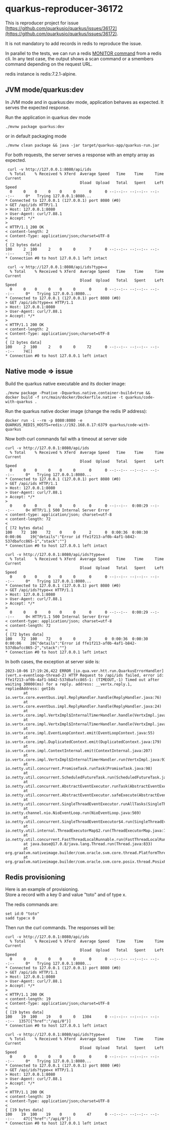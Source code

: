 # quarkus-reproducer-36172

This is reproducer project for issue [https://github.com/quarkusio/quarkus/issues/36172](https://github.com/quarkusio/quarkus/issues/36172).

It is not mandatory to add records in redis to reproduce the issue.

In parallel to the tests, we can run a redis [MONITOR command](https://redis.io/commands/monitor/) from a redis cli. 
In any test case, the output shows a scan command or a smembers command depending on the request URL.


redis instance is redis:7.2.1-alpine.


## JVM mode/quarkus:dev

In JVM mode and in quarkus:dev mode, application behaves as expected. It serves the expected response.

Run the application in quarkus dev mode

```shell script
./mvnw package quarkus:dev
```

or in default packaging mode

```shell script
./mvnw clean package && java -jar target/quarkus-app/quarkus-run.jar
```


For both requests, the server serves a response with an empty array as expected.

```shell script
 curl -v http://127.0.0.1:8080/api/ids
  % Total    % Received % Xferd  Average Speed   Time    Time     Time  Current
                                 Dload  Upload   Total   Spent    Left  Speed
  0     0    0     0    0     0      0      0 --:--:-- --:--:-- --:--:--     0*   Trying 127.0.0.1:8080...
* Connected to 127.0.0.1 (127.0.0.1) port 8080 (#0)
> GET /api/ids HTTP/1.1
> Host: 127.0.0.1:8080
> User-Agent: curl/7.88.1
> Accept: */*
>
< HTTP/1.1 200 OK
< content-length: 2
< Content-Type: application/json;charset=UTF-8
<
{ [2 bytes data]
100     2  100     2    0     0      7      0 --:--:-- --:--:-- --:--:--     7[]
* Connection #0 to host 127.0.0.1 left intact

```

```shell script
 curl -v http://127.0.0.1:8080/api/ids?type=x
  % Total    % Received % Xferd  Average Speed   Time    Time     Time  Current
                                 Dload  Upload   Total   Spent    Left  Speed
  0     0    0     0    0     0      0      0 --:--:-- --:--:-- --:--:--     0*   Trying 127.0.0.1:8080...
* Connected to 127.0.0.1 (127.0.0.1) port 8080 (#0)
> GET /api/ids?type=x HTTP/1.1
> Host: 127.0.0.1:8080
> User-Agent: curl/7.88.1
> Accept: */*
>
< HTTP/1.1 200 OK
< content-length: 2
< Content-Type: application/json;charset=UTF-8
<
{ [2 bytes data]
100     2  100     2    0     0     72      0 --:--:-- --:--:-- --:--:--    74[]
* Connection #0 to host 127.0.0.1 left intact

```



## Native mode => issue

Build the quarkus native executable and its docker image:

```shell script
./mvnw package -Pnative -Dquarkus.native.container-build=true && docker build -f src/main/docker/Dockerfile.native -t quarkus/code-with-quarkus .
```

Run the quarkus native docker image (change the redis IP address):

```shell script
docker run -i --rm -p 8080:8080 -e QUARKUS_REDIS_HOSTS=redis://192.168.0.17:6379 quarkus/code-with-quarkus
```


Now both curl commands fail with a timeout at server side

```shell script
curl -v http://127.0.0.1:8080/api/ids
  % Total    % Received % Xferd  Average Speed   Time    Time     Time  Current
                                 Dload  Upload   Total   Spent    Left  Speed
  0     0    0     0    0     0      0      0 --:--:-- --:--:-- --:--:--     0*   Trying 127.0.0.1:8080...
* Connected to 127.0.0.1 (127.0.0.1) port 8080 (#0)
> GET /api/ids HTTP/1.1
> Host: 127.0.0.1:8080
> User-Agent: curl/7.88.1
> Accept: */*
>
  0     0    0     0    0     0      0      0 --:--:--  0:00:29 --:--:--     0< HTTP/1.1 500 Internal Server Error
< content-type: application/json; charset=utf-8
< content-length: 72
<
{ [72 bytes data]
100    72  100    72    0     0      2      0  0:00:36  0:00:30  0:00:06    19{"details":"Error id ffe1f213-af0b-4af1-b842-537dbafcc865-1","stack":""}
* Connection #0 to host 127.0.0.1 left intact

```

```
curl -v http://127.0.0.1:8080/api/ids?type=x
  % Total    % Received % Xferd  Average Speed   Time    Time     Time  Current
                                 Dload  Upload   Total   Spent    Left  Speed
  0     0    0     0    0     0      0      0 --:--:-- --:--:-- --:--:--     0*   Trying 127.0.0.1:8080...
* Connected to 127.0.0.1 (127.0.0.1) port 8080 (#0)
> GET /api/ids?type=x HTTP/1.1
> Host: 127.0.0.1:8080
> User-Agent: curl/7.88.1
> Accept: */*
>
  0     0    0     0    0     0      0      0 --:--:--  0:00:29 --:--:--     0< HTTP/1.1 500 Internal Server Error
< content-type: application/json; charset=utf-8
< content-length: 72
<
{ [72 bytes data]
100    72  100    72    0     0      2      0  0:00:36  0:00:30  0:00:06    20{"details":"Error id ffe1f213-af0b-4af1-b842-537dbafcc865-2","stack":""}
* Connection #0 to host 127.0.0.1 left intact
```



In both cases, the exception at server side is:

```
2023-10-06 17:19:26,422 ERROR [io.qua.ver.htt.run.QuarkusErrorHandler] (vert.x-eventloop-thread-2) HTTP Request to /api/ids failed, error id: ffe1f213-af0b-4af1-b842-537dbafcc865-1: (TIMEOUT,-1) Timed out after waiting 30000(ms) for a reply. address: __vertx.reply.1, repliedAddress: getIds
        at io.vertx.core.eventbus.impl.ReplyHandler.handle(ReplyHandler.java:76)
        at io.vertx.core.eventbus.impl.ReplyHandler.handle(ReplyHandler.java:24)
        at io.vertx.core.impl.VertxImpl$InternalTimerHandler.handle(VertxImpl.java:948)
        at io.vertx.core.impl.VertxImpl$InternalTimerHandler.handle(VertxImpl.java:919)
        at io.vertx.core.impl.EventLoopContext.emit(EventLoopContext.java:55)
        at io.vertx.core.impl.DuplicatedContext.emit(DuplicatedContext.java:179)
        at io.vertx.core.impl.ContextInternal.emit(ContextInternal.java:207)
        at io.vertx.core.impl.VertxImpl$InternalTimerHandler.run(VertxImpl.java:937)
        at io.netty.util.concurrent.PromiseTask.runTask(PromiseTask.java:98)
        at io.netty.util.concurrent.ScheduledFutureTask.run(ScheduledFutureTask.java:153)
        at io.netty.util.concurrent.AbstractEventExecutor.runTask(AbstractEventExecutor.java:174)
        at io.netty.util.concurrent.AbstractEventExecutor.safeExecute(AbstractEventExecutor.java:167)
        at io.netty.util.concurrent.SingleThreadEventExecutor.runAllTasks(SingleThreadEventExecutor.java:470)
        at io.netty.channel.nio.NioEventLoop.run(NioEventLoop.java:569)
        at io.netty.util.concurrent.SingleThreadEventExecutor$4.run(SingleThreadEventExecutor.java:997)
        at io.netty.util.internal.ThreadExecutorMap$2.run(ThreadExecutorMap.java:74)
        at io.netty.util.concurrent.FastThreadLocalRunnable.run(FastThreadLocalRunnable.java:30)
        at java.base@17.0.8/java.lang.Thread.run(Thread.java:833)
        at org.graalvm.nativeimage.builder/com.oracle.svm.core.thread.PlatformThreads.threadStartRoutine(PlatformThreads.java:807)
        at org.graalvm.nativeimage.builder/com.oracle.svm.core.posix.thread.PosixPlatformThreads.pthreadStartRoutine(PosixPlatformThreads.java:210)
```


## Redis provisioning

Here is an example of provisioning.<br />
Store a record with a key 0 and value "toto" and of type x.

The redis commands are:

```
set id:0 "toto"
sadd type:x 0
```


Then run the curl commands. The responses will be:

```
curl -v http://127.0.0.1:8080/api/ids
  % Total    % Received % Xferd  Average Speed   Time    Time     Time  Current
                                 Dload  Upload   Total   Spent    Left  Speed
  0     0    0     0    0     0      0      0 --:--:-- --:--:-- --:--:--     0*   Trying 127.0.0.1:8080...
* Connected to 127.0.0.1 (127.0.0.1) port 8080 (#0)
> GET /api/ids HTTP/1.1
> Host: 127.0.0.1:8080
> User-Agent: curl/7.88.1
> Accept: */*
>
< HTTP/1.1 200 OK
< content-length: 19
< Content-Type: application/json;charset=UTF-8
<
{ [19 bytes data]
100    19  100    19    0     0   1304      0 --:--:-- --:--:-- --:--:--  1357[{"href":"/api/0"}]
* Connection #0 to host 127.0.0.1 left intact
```

```
curl -v http://127.0.0.1:8080/api/ids?type=x
  % Total    % Received % Xferd  Average Speed   Time    Time     Time  Current
                                 Dload  Upload   Total   Spent    Left  Speed
  0     0    0     0    0     0      0      0 --:--:-- --:--:-- --:--:--     0*   Trying 127.0.0.1:8080...
* Connected to 127.0.0.1 (127.0.0.1) port 8080 (#0)
> GET /api/ids?type=x HTTP/1.1
> Host: 127.0.0.1:8080
> User-Agent: curl/7.88.1
> Accept: */*
>
< HTTP/1.1 200 OK
< content-length: 19
< Content-Type: application/json;charset=UTF-8
<
{ [19 bytes data]
100    19  100    19    0     0     47      0 --:--:-- --:--:-- --:--:--    47[{"href":"/api/0"}]
* Connection #0 to host 127.0.0.1 left intact
```

